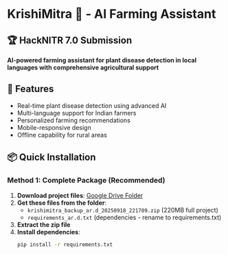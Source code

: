 # KrishiMitra 🌱 - AI Farming Assistant

## 🏆 HackNITR 7.0 Submission

**AI-powered farming assistant for plant disease detection in local languages with comprehensive agricultural support**

## 🚀 Features
- Real-time plant disease detection using advanced AI
- Multi-language support for Indian farmers
- Personalized farming recommendations
- Mobile-responsive design
- Offline capability for rural areas

## 📦 Quick Installation

### Method 1: Complete Package (Recommended)
1. **Download project files**: [Google Drive Folder](https://drive.google.com/drive/folders/11SSRqDbfDrpGC2oq8SY3LsVCLRhIkJ3X)
2. **Get these files from the folder**:
   - `krishimitra_backup_ar.d_20250918_221709.zip` (220MB full project)
   - `requirements_ar.d.txt` (dependencies - rename to requirements.txt)
3. **Extract the zip file**
4. **Install dependencies**:
   ```bash
   pip install -r requirements.txt
